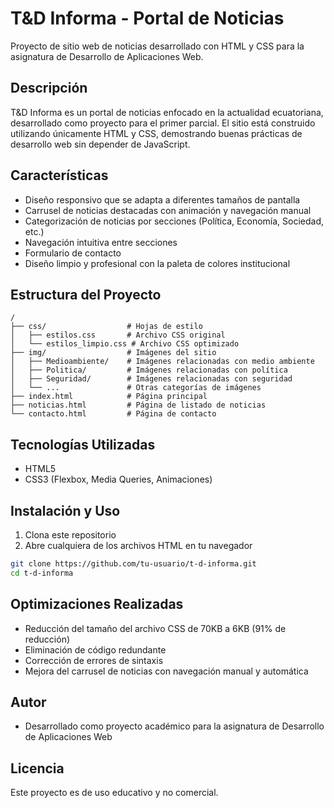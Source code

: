 # T&D Informa - Portal de Noticias

Proyecto de sitio web de noticias desarrollado con HTML y CSS para la asignatura de Desarrollo de Aplicaciones Web.

## Descripción

T&D Informa es un portal de noticias enfocado en la actualidad ecuatoriana, desarrollado como proyecto para el primer parcial. El sitio está construido utilizando únicamente HTML y CSS, demostrando buenas prácticas de desarrollo web sin depender de JavaScript.

## Características

- Diseño responsivo que se adapta a diferentes tamaños de pantalla
- Carrusel de noticias destacadas con animación y navegación manual
- Categorización de noticias por secciones (Política, Economía, Sociedad, etc.)
- Navegación intuitiva entre secciones
- Formulario de contacto
- Diseño limpio y profesional con la paleta de colores institucional

## Estructura del Proyecto

```
/
├── css/                  # Hojas de estilo
│   ├── estilos.css       # Archivo CSS original
│   └── estilos_limpio.css # Archivo CSS optimizado
├── img/                  # Imágenes del sitio
│   ├── Medioambiente/    # Imágenes relacionadas con medio ambiente
│   ├── Politica/         # Imágenes relacionadas con política
│   ├── Seguridad/        # Imágenes relacionadas con seguridad
│   └── ...               # Otras categorías de imágenes
├── index.html            # Página principal
├── noticias.html         # Página de listado de noticias
└── contacto.html         # Página de contacto
```

## Tecnologías Utilizadas

- HTML5
- CSS3 (Flexbox, Media Queries, Animaciones)

## Instalación y Uso

1. Clona este repositorio
2. Abre cualquiera de los archivos HTML en tu navegador

```bash
git clone https://github.com/tu-usuario/t-d-informa.git
cd t-d-informa
```

## Optimizaciones Realizadas

- Reducción del tamaño del archivo CSS de 70KB a 6KB (91% de reducción)
- Eliminación de código redundante
- Corrección de errores de sintaxis
- Mejora del carrusel de noticias con navegación manual y automática

## Autor

- Desarrollado como proyecto académico para la asignatura de Desarrollo de Aplicaciones Web

## Licencia

Este proyecto es de uso educativo y no comercial.
